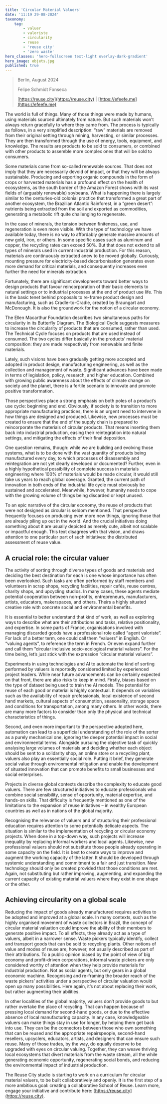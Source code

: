 ```yaml
---
title: 'Circular Material Valuers'
date: '11:19 29-08-2024'
taxonomy:
    tag:
        - valuer
        - valoriste
        - circularity
        - reuse
        - 'reuse city'
        - 'zero waste'
hero_classes: 'hero-fullscreen text-light overlay-dark-gradient'
hero_image: objets.jpg
published: true
---
```


> Berlin, August 2024
>
> Felipe Schmidt Fonseca
>
> [https://reuse.city](https://reuse.city) | [https://efeefe.me](https://efeefe.me)

The world is full of things. Many of those things were made by humans, using materials sourced ultimately from nature. But such materials won’t always return gracefully to where they came from. The process is typically as follows, in a very simplified description: “raw” materials are removed from their original setting through mining, harvesting, or similar processes. They are then transformed through the use of energy, tools, equipment, and knowledge. The results are products to be sold to consumers, or combined with other products to assemble more complex ones that will be sold to consumers.

Some materials come from so-called renewable sources. That does not imply that they are necessarily devoid of impact, or that they will be always sustainable. Producing and exporting organic compounds in the form of crops or harvested materials has a profound effect on the health of ecosystems, as the south border of the Amazon Forest shows with its vast fields of (arguably renewable) soybeans. What is happening there is largely similar to the centuries-old colonial practice that transformed a great part of another ecosystem, the Brazilian Atlantic Rainforest, in a “green desert”: nutrients being extracted from the soil and exported as commodities, generating a metabolic rift quite challenging to regenerate. 

In the case of minerals, the tension between finiteness, use, and regeneration is even more visible. With the type of technology we have available today, there is no way to affordably generate massive amounts of new gold, iron, or others. In some specific cases such as aluminum and copper, the recycling rates can exceed 50%. But that does not extend to all types of minerals used in current industrial production. For this reason, materials are continuously extracted anew to be moved globally. Curiously, mounting pressure for electricity-based decarbonisation generates even more demand for critical materials, and consequently increases even further the need for minerals extraction.

Fortunately, there are significant developments toward better ways to design products that favour reincorporation of their basic elements to natural settings or to industrial processes at the end of product use life. This is the basic tenet behind proposals to re-frame product design and manufacturing, such as Cradle-to-Cradle, created by Braungart and McDonough. It is also the groundwork for the notion of a circular economy.

The Ellen Macarthur Foundation describes two simultaneous paths for circularity in its Butterfly Diagram. The Biological Cycle suggests measures to increase the circularity of products that are consumed, rather than used. The Technical Cycle focuses on products that are used instead of consumed. The two cycles differ basically in the products’ material composition: they are made respectively from renewable and finite materials.

Lately, such visions have been gradually getting more accepted and adopted in product design, manufacturing engineering, as well as the collection and management of waste. Significant advances have been made in terms of legislation, policy, research, and higher education. Combined with growing public awareness about the effects of climate change on society and the planet, there is a fertile scenario to innovate and promote positive transformation.

Those perspectives place a strong emphasis on both poles of a product’s use cycle: beginning and end. Obviously, if society is to transition to more appropriate manufacturing practices, there is an urgent need to intervene in how things are designed and produced. Likewise, new processes must be created to ensure that the end of the supply chain is prepared to reincorporate the materials of circular products. That means inserting them back into industrial production, easing their reintegration into natural settings, and mitigating the effects of their final deposition.

One question remains, though: while we are building and evolving those systems, what is to be done with the vast quantity of products being manufactured every day, to which processes of disassembly and reintegration are not yet clearly developed or documented? Further, even in a highly hypothetical possibility of complete success in materials engineering where 100% of materials would be made circular, it would still take us years to reach global coverage. Granted, the current path of innovation in both ends of the industrial life cycle must obviously be sustained and accelerated. Meanwhile, however, humanity needs to cope with the growing volume of things being discarded or kept unused.

To an epic narrative of the circular economy, the reuse of products that were not designed as circular is seldom mentioned. That perspective frequently focuses on producing even more new things, ignoring those that are already piling up out in the world. And the crucial initiatives doing something about it are usually depicted as merely cute, albeit not scalable or impactful enough. This text disagrees with that vision, and draws attention to one particular part of such initiatives: the distributed assessment of reuse value.

## A crucial role: the circular valuer

The activity of sorting through diverse types of goods and materials and deciding the best destination for each is one whose importance has often been overlooked. Such tasks are often performed by staff members and volunteers in scrap shops, recycling facilities, repair cafés, reuse centres, charity shops, and upcycling studios. In many cases, these agents mediate potential cooperation between non-profits, entrepreneurs, manufacturers, artists, educators, makerspaces, and others. Theirs a highly situated creative role with concrete social and environmental benefits.

It is essential to better understand that kind of work, as well as exploring ways to describe what are their attributions and tasks, relative positionality, and expertise. In some parts of France, organisations involved with managing discarded goods have a professional role called “agent valoriste”. For lack of a better term, one could call them “valuers” in English. Or “valuing agents”, to reference the term in French. Or even expand further and call them “circular inclusive socio-ecological material valuers”. For the time being, let’s just stick with the expression “circular material valuers”.

Experiments in using technologies and AI to automate the kind of sorting performed by valuers is reportedly considered limited by experienced project leaders. While near future advancements can be certainly expected on that front, there are also risks to keep in mind. Firstly, biases based on the type of dataset being used to train the AI models. The potential for reuse of each good or material is highly contextual. It depends on variables such as the availability of repair professionals, local existence of second hand markets, cultural aspects of consumption, seasonality, storage space and conditions for transportation, among many others. In other words, there are many more factors to consider than only the physical and technical characteristics of things.

Second, and even more important to the perspective adopted here, automation can lead to a superficial understanding of the role of the sorter as a purely mechanical one, ignoring the deeper potential impact in social and environmental terms. Alongside pursuing the objective task of quickly analysing large volumes of materials and deciding whether each object should be sent to a solidarity shop, an online store or a recycling plant, valuers also play an essentially social role. Putting it brief, they generate social value through environmental mitigation and enable the development of situated innovation that can promote benefits to small businesses and social enterprises.

Projects in diverse global contexts describe the complexity to educate good valuers. There are few structured initiatives to educate professionals who combine social sensibility, sense of opportunity, material expertise, and hands-on skills. That difficulty is frequently mentioned as one of the limitations to the expansion of reuse initiatives – in wealthy European countries as well as in nations of the global majority.

Recognising the relevance of valuers and of structuring their professional education requires attention to some potentially delicate aspects. The situation is similar to the implementation of recycling or circular economy projects. When done in a top-down way, such projects will increase inequality by replacing informal workers and local agents. Likewise, new professional valuers should not substitute those people already operating in some capacity on the field. It is best to create ways to improve and augment the working capacity of the latter. It should be developed through systemic understanding and commitment to a fair and just transition. New technology should only be created provided that those conditions are met. Again, not substituting but rather improving, augmenting, and expanding the current capacity of existing material valuers where they exist in one shape or the other.

## Achieving circularity on a global scale

Reducing the impact of goods already manufactured requires activities to be adopted and improved at a global scale. In many contexts, such as the highly organised movement of waste collectors in Brazil, the concept of circular material valuation could improve the ability of their members to generate positive impact. To all effects, they already act as a type of valuers, albeit in a narrower sense. Waste pickers typically identify, collect and transport goods that can be sold to recycling plants. Other notions of value and modes of reuse are, however, not usually described as part of their attributions. To a public opinion biased by the point of view of big economy and profit-driven corporations, informal waste pickers are only considered worthy of attention when they help provide materials for industrial production. Not as social agents, but only gears in a global economic machine. Recognising and re-framing the broader reach of the waste pickers’ activities under a perspective of circular valuation would open up many possibilities. Here again, it’s not about replacing their work, but rather augmenting their abilities.

In other localities of the global majority, valuers don’t provide goods to but rather overtake the place of recycling. That can happen because of pressing local demand for second-hand goods, or due to the effective absence of local manufacturing capacity. In any case, knowledgeable valuers can make things stay in use for longer, by helping them get back into use. They can be the connectors between those who own something that can be reused and the appropriate repairspeople, second-hand resellers, upcyclers, educators, artists, and designers that can ensure such reuse. Many of those trades, by the way, do equally deserve to be upgraded with eyes on circular valuing. Together, they can weave thriving local ecosystems that divert materials from the waste stream, all the while generating economic opportunity, regenerating social bonds, and reducing the environmental impact of industrial production.

The Reuse City studio is starting to work on a curriculum for circular material valuers, to be built collaboratively and openly. It is the first step of a more ambitious goal: creating a collaborative School of Reuse. Learn more, engage your initiative and contribute here: [https://reuse.city](https://reuse.city). 